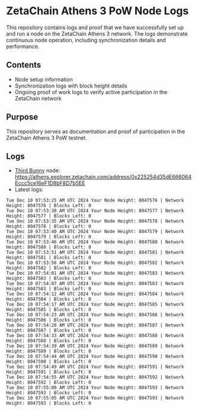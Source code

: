 # ZetaChain Athens 3 PoW Node Logs
This repository contains logs and proof that we have successfully set up and run a node on the ZetaChain Athens 3 network. The logs demonstrate continuous node operation, including synchronization details and performance.

## Contents
- Node setup information
- Synchronization logs with block height details
- Ongoing proof of work logs to verify active participation in the ZetaChain network

## Purpose
This repository serves as documentation and proof of participation in the ZetaChain Athens 3 PoW testnet.

## Logs

- [Third Bunny](https://thirdbunny.xyz/) node: https://athens.explorer.zetachain.com/address/0x225254d35dE666064Eccc5ce16eF1D8bF8D7b5EE
- Latest logs:
```
Tue Dec 10 07:53:25 AM UTC 2024 Your Node Height: 8047576 | Network Height: 8047576 | Blocks Left: 0
Tue Dec 10 07:53:30 AM UTC 2024 Your Node Height: 8047577 | Network Height: 8047577 | Blocks Left: 0
Tue Dec 10 07:53:35 AM UTC 2024 Your Node Height: 8047578 | Network Height: 8047578 | Blocks Left: 0
Tue Dec 10 07:53:40 AM UTC 2024 Your Node Height: 8047579 | Network Height: 8047579 | Blocks Left: 0
Tue Dec 10 07:53:46 AM UTC 2024 Your Node Height: 8047580 | Network Height: 8047580 | Blocks Left: 0
Tue Dec 10 07:53:51 AM UTC 2024 Your Node Height: 8047581 | Network Height: 8047581 | Blocks Left: 0
Tue Dec 10 07:53:56 AM UTC 2024 Your Node Height: 8047582 | Network Height: 8047582 | Blocks Left: 0
Tue Dec 10 07:54:01 AM UTC 2024 Your Node Height: 8047583 | Network Height: 8047583 | Blocks Left: 0
Tue Dec 10 07:54:07 AM UTC 2024 Your Node Height: 8047583 | Network Height: 8047583 | Blocks Left: 0
Tue Dec 10 07:54:12 AM UTC 2024 Your Node Height: 8047584 | Network Height: 8047584 | Blocks Left: 0
Tue Dec 10 07:54:17 AM UTC 2024 Your Node Height: 8047585 | Network Height: 8047585 | Blocks Left: 0
Tue Dec 10 07:54:23 AM UTC 2024 Your Node Height: 8047586 | Network Height: 8047586 | Blocks Left: 0
Tue Dec 10 07:54:28 AM UTC 2024 Your Node Height: 8047587 | Network Height: 8047587 | Blocks Left: 0
Tue Dec 10 07:54:33 AM UTC 2024 Your Node Height: 8047588 | Network Height: 8047588 | Blocks Left: 0
Tue Dec 10 07:54:39 AM UTC 2024 Your Node Height: 8047589 | Network Height: 8047589 | Blocks Left: 0
Tue Dec 10 07:54:44 AM UTC 2024 Your Node Height: 8047590 | Network Height: 8047590 | Blocks Left: 0
Tue Dec 10 07:54:49 AM UTC 2024 Your Node Height: 8047591 | Network Height: 8047591 | Blocks Left: 0
Tue Dec 10 07:54:55 AM UTC 2024 Your Node Height: 8047592 | Network Height: 8047592 | Blocks Left: 0
Tue Dec 10 07:55:00 AM UTC 2024 Your Node Height: 8047593 | Network Height: 8047593 | Blocks Left: 0
Tue Dec 10 07:55:05 AM UTC 2024 Your Node Height: 8047593 | Network Height: 8047593 | Blocks Left: 0
```
